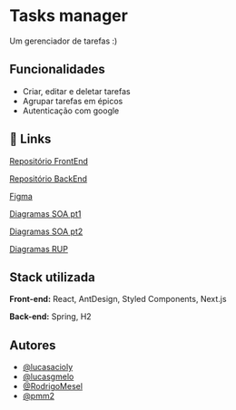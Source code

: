 
# Tasks manager

Um gerenciador de tarefas :)


## Funcionalidades

- Criar, editar e deletar tarefas
- Agrupar tarefas em épicos
- Autenticação com google



## 🔗 Links
[Repositório FrontEnd](https://github.com/lucasgmelo/habiting)

[Repositório BackEnd](https://github.com/lucasacioly/tasks-manager)

[Figma](https://www.figma.com/file/cUCzaQh6hjB6Bj0STDFqpz/Tasks-Manager?type=design&node-id=0%3A1&mode=design&t=6w9Z3371dmRGQQ8y-1)

[Diagramas SOA pt1](https://online.visual-paradigm.com/share.jsp?id=323636343737312d31#diagram:workspace=acnbcjhx&proj=0&id=1)

[Diagramas SOA pt2](https://online.visual-paradigm.com/share.jsp?id=323636343737312d32#diagram:workspace=acnbcjhx&proj=0&id=2)

[Diagramas RUP](https://online.visual-paradigm.com/share.jsp?id=323636343737312d33#diagram:workspace=acnbcjhx&proj=0&id=3)
## Stack utilizada

**Front-end:** React, AntDesign, Styled Components, Next.js

**Back-end:** Spring, H2


## Autores

- [@lucasacioly](https://github.com/lucasacioly)
- [@lucasgmelo](https://github.com/lucasgmelo)
- [@RodrigoMesel](https://github.com/RodrigoMesel)
- [@pmm2](https://github.com/pmm2)



